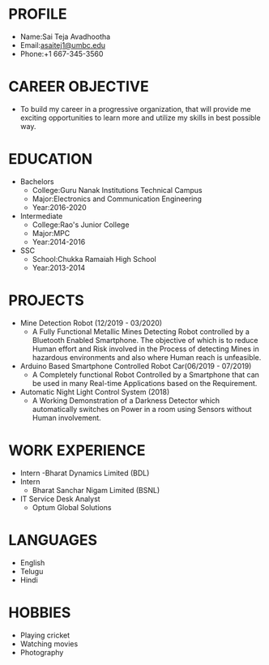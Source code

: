 # PROFILE
- Name:Sai Teja Avadhootha
- Email:asaitej1@umbc.edu
- Phone:+1 667-345-3560

# CAREER OBJECTIVE
- To build my career in a progressive organization, that will provide me exciting opportunities to learn more and utilize my skills in best possible way.

# EDUCATION
- Bachelors
  - College:Guru Nanak Institutions Technical Campus
  - Major:Electronics and Communication Engineering
  - Year:2016-2020
- Intermediate
  - College:Rao's Junior College
  - Major:MPC
  - Year:2014-2016
- SSC
  - School:Chukka Ramaiah High School
  - Year:2013-2014
 
# PROJECTS
- Mine Detection Robot (12/2019 - 03/2020)
  - A Fully Functional Metallic Mines Detecting Robot controlled by a Bluetooth Enabled Smartphone. The objective of which is to reduce Human effort and Risk involved in the Process of detecting Mines in
hazardous environments and also where Human reach is unfeasible. 
- Arduino Based Smartphone Controlled Robot Car(06/2019 - 07/2019)
  - A Completely functional Robot Controlled by a Smartphone that can be used in many Real-time Applications based on the Requirement. 
- Automatic Night Light Control System (2018)
  - A Working Demonstration of a Darkness Detector which automatically switches on Power in a room using Sensors without Human involvement.
  
# WORK EXPERIENCE
- Intern
  -Bharat Dynamics Limited (BDL)
- Intern
  - Bharat Sanchar Nigam Limited (BSNL)
- IT Service Desk Analyst
  - Optum Global Solutions
  
 # LANGUAGES
 - English
 - Telugu
 - Hindi
 
 # HOBBIES
 - Playing cricket
 - Watching movies
 - Photography

